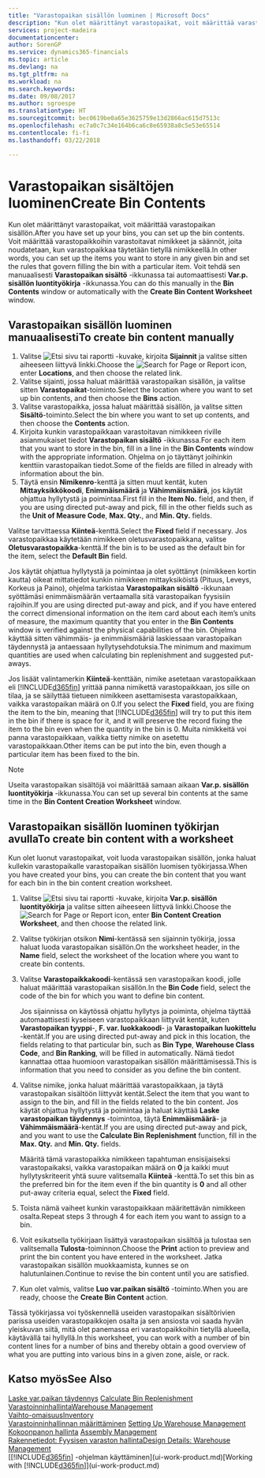 ```yaml
---
title: "Varastopaikan sisällön luominen | Microsoft Docs"
description: "Kun olet määrittänyt varastopaikat, voit määrittää varastopaikan sisällön. Voit määrittää varastopaikkoihin varastoitavat nimikkeet ja säännöt, joita noudatetaan, kun varastopaikkaa täytetään tietyllä nimikkeellä."
services: project-madeira
documentationcenter: 
author: SorenGP
ms.service: dynamics365-financials
ms.topic: article
ms.devlang: na
ms.tgt_pltfrm: na
ms.workload: na
ms.search.keywords: 
ms.date: 09/08/2017
ms.author: sgroespe
ms.translationtype: HT
ms.sourcegitcommit: bec0619be0a65e3625759e13d2866ac615d7513c
ms.openlocfilehash: ec7a0c7c34e164b6ca6c8e65938a8c5e53e65514
ms.contentlocale: fi-fi
ms.lasthandoff: 03/22/2018

---
```

# <a name="create-bin-contents"></a><span data-ttu-id="6377b-104">Varastopaikan sisältöjen luominen</span><span class="sxs-lookup"><span data-stu-id="6377b-104">Create Bin Contents</span></span>
<span data-ttu-id="6377b-105">Kun olet määrittänyt varastopaikat, voit määrittää varastopaikan sisällön.</span><span class="sxs-lookup"><span data-stu-id="6377b-105">After you have set up your bins, you can set up the bin contents.</span></span> <span data-ttu-id="6377b-106">Voit määrittää varastopaikkoihin varastoitavat nimikkeet ja säännöt, joita noudatetaan, kun varastopaikkaa täytetään tietyllä nimikkeellä.</span><span class="sxs-lookup"><span data-stu-id="6377b-106">In other words, you can set up the items you want to store in any given bin and set the rules that govern filling the bin with a particular item.</span></span> <span data-ttu-id="6377b-107">Voit tehdä sen manuaalisesti **Varastopaikan sisältö** -ikkunassa tai automaattisesti **Var.p. sisällön luontityökirja** -ikkunassa.</span><span class="sxs-lookup"><span data-stu-id="6377b-107">You can do this manually in the **Bin Contents** window or automatically with the **Create Bin Content Worksheet** window.</span></span>

## <a name="to-create-bin-content-manually"></a><span data-ttu-id="6377b-108">Varastopaikan sisällön luominen manuaalisesti</span><span class="sxs-lookup"><span data-stu-id="6377b-108">To create bin content manually</span></span>  
1.  <span data-ttu-id="6377b-109">Valitse ![Etsi sivu tai raportti](media/ui-search/search_small.png "Etsi sivu tai raportti -kuvake") -kuvake, kirjoita **Sijainnit** ja valitse sitten aiheeseen liittyvä linkki.</span><span class="sxs-lookup"><span data-stu-id="6377b-109">Choose the ![Search for Page or Report](media/ui-search/search_small.png "Search for Page or Report icon") icon, enter **Locations**, and then choose the related link.</span></span>  
2.  <span data-ttu-id="6377b-110">Valitse sijainti, jossa haluat määrittää varastopaikan sisällön, ja valitse sitten **Varastopaikat**-toiminto.</span><span class="sxs-lookup"><span data-stu-id="6377b-110">Select the location where you want to set up bin contents,  and then choose the **Bins** action.</span></span>  
3.  <span data-ttu-id="6377b-111">Valitse varastopaikka, jossa haluat määrittää sisällön, ja valitse sitten **Sisältö**-toiminto.</span><span class="sxs-lookup"><span data-stu-id="6377b-111">Select the bin where you want to set up contents, and then choose the **Contents** action.</span></span>  
4.  <span data-ttu-id="6377b-112">Kirjoita kunkin varastopaikkaan varastoitavan nimikkeen riville asianmukaiset tiedot **Varastopaikan sisältö** -ikkunassa.</span><span class="sxs-lookup"><span data-stu-id="6377b-112">For each item that you want to store in the bin, fill in a line in the **Bin Contents** window with the appropriate information.</span></span> <span data-ttu-id="6377b-113">Ohjelma on jo täyttänyt joihinkin kenttiin varastopaikan tiedot.</span><span class="sxs-lookup"><span data-stu-id="6377b-113">Some of the fields are filled in already with information about the bin.</span></span>  
5.  <span data-ttu-id="6377b-114">Täytä ensin **Nimikenro**-kenttä ja sitten muut kentät, kuten **Mittayksikkökoodi**, **Enimmäismäärä** ja **Vähimmäismäärä**, jos käytät ohjattua hyllytystä ja poimintaa.</span><span class="sxs-lookup"><span data-stu-id="6377b-114">First fill in the **Item No.** field, and then, if you are using directed put-away and pick, fill in the other fields such as the **Unit of Measure Code**, **Max. Qty.**, and **Min. Qty.** fields.</span></span>  

<span data-ttu-id="6377b-115">Valitse tarvittaessa **Kiinteä**-kenttä.</span><span class="sxs-lookup"><span data-stu-id="6377b-115">Select the **Fixed** field if necessary.</span></span> <span data-ttu-id="6377b-116">Jos varastopaikkaa käytetään nimikkeen oletusvarastopaikkana, valitse **Oletusvarastopaikka**-kenttä.</span><span class="sxs-lookup"><span data-stu-id="6377b-116">If the bin is to be used as the default bin for the item, select the **Default Bin** field.</span></span>  

<span data-ttu-id="6377b-117">Jos käytät ohjattua hyllytystä ja poimintaa ja olet syöttänyt (nimikkeen kortin kautta) oikeat mittatiedot kunkin nimikkeen mittayksiköistä (Pituus, Leveys, Korkeus ja Paino), ohjelma tarkistaa **Varastopaikan sisältö** -ikkunaan syöttämäsi enimmäismäärän vertaamalla sitä varastopaikan fyysisiin rajoihin.</span><span class="sxs-lookup"><span data-stu-id="6377b-117">If you are using directed put-away and pick, and if you have entered the correct dimensional information on the item card about each item’s units of measure, the maximum quantity that you enter in the **Bin Contents** window is verified against the physical capabilities of the bin.</span></span> <span data-ttu-id="6377b-118">Ohjelma käyttää sitten vähimmäis- ja enimmäismääriä laskiessaan varastopaikan täydennystä ja antaessaan hyllytysehdotuksia.</span><span class="sxs-lookup"><span data-stu-id="6377b-118">The minimum and maximum quantities are used when calculating bin replenishment and suggested put-aways.</span></span>  

<span data-ttu-id="6377b-119">Jos lisäät valintamerkin **Kiinteä**-kenttään, nimike asetetaan varastopaikkaan eli [!INCLUDE[d365fin](includes/d365fin_md.md)] yrittää panna nimikettä varastopaikkaan, jos sille on tilaa, ja se säilyttää tietueen nimikkeen asettamisesta varastopaikkaan, vaikka varastopaikan määrä on 0.</span><span class="sxs-lookup"><span data-stu-id="6377b-119">If you select the **Fixed** field, you are fixing the item to the bin, meaning that [!INCLUDE[d365fin](includes/d365fin_md.md)] will try to put this item in the bin if there is space for it, and it will preserve the record fixing the item to the bin even when the quantity in the bin is 0.</span></span> <span data-ttu-id="6377b-120">Muita nimikkeitä voi panna varastopaikkaan, vaikka tietty nimike on asetettu varastopaikkaan.</span><span class="sxs-lookup"><span data-stu-id="6377b-120">Other items can be put into the bin, even though a particular item has been fixed to the bin.</span></span>  

> [!NOTE]  
>  <span data-ttu-id="6377b-121">Useita varastopaikan sisältöjä voi määrittää samaan aikaan **Var.p. sisällön luontityökirja** -ikkunassa.</span><span class="sxs-lookup"><span data-stu-id="6377b-121">You can set up several bin contents at the same time in the **Bin Content Creation Worksheet** window.</span></span>  

## <a name="to-create-bin-content-with-a-worksheet"></a><span data-ttu-id="6377b-122">Varastopaikan sisällön luominen työkirjan avulla</span><span class="sxs-lookup"><span data-stu-id="6377b-122">To create bin content with a worksheet</span></span>  
<span data-ttu-id="6377b-123">Kun olet luonut varastopaikat, voit luoda varastopaikan sisällön, jonka haluat kullekin varastopaikalle varastopaikan sisällön luomisen työkirjassa.</span><span class="sxs-lookup"><span data-stu-id="6377b-123">When you have created your bins, you can create the bin content that you want for each bin in the bin content creation worksheet.</span></span>

1.  <span data-ttu-id="6377b-124">Valitse ![Etsi sivu tai raportti](media/ui-search/search_small.png "Etsi sivu tai raportti -kuvake") -kuvake, kirjoita **Var.p. sisällön luontityökirja** ja valitse sitten aiheeseen liittyvä linkki.</span><span class="sxs-lookup"><span data-stu-id="6377b-124">Choose the ![Search for Page or Report](media/ui-search/search_small.png "Search for Page or Report icon") icon, enter **Bin Content Creation Worksheet**, and then choose the related link.</span></span>  
2.  <span data-ttu-id="6377b-125">Valitse työkirjan otsikon **Nimi**-kentässä sen sijainnin työkirja, jossa haluat luoda varastopaikan sisällön.</span><span class="sxs-lookup"><span data-stu-id="6377b-125">On the worksheet header, in the **Name** field, select the worksheet of the location where you want to create bin contents.</span></span>  
3.  <span data-ttu-id="6377b-126">Valitse **Varastopaikkakoodi**-kentässä sen varastopaikan koodi, jolle haluat määrittää varastopaikan sisällön.</span><span class="sxs-lookup"><span data-stu-id="6377b-126">In the **Bin Code** field, select the code of the bin for which you want to define bin content.</span></span>   

    <span data-ttu-id="6377b-127">Jos sijainnissa on käytössä ohjattu hyllytys ja poiminta, ohjelma täyttää automaattisesti kyseiseen varastopaikkaan liittyvät kentät, kuten **Varastopaikan tyyppi**-, **F. var. luokkakoodi**- ja **Varastopaikan luokittelu** -kentät.</span><span class="sxs-lookup"><span data-stu-id="6377b-127">If you are using directed put-away and pick in this location, the fields relating to that particular bin, such as **Bin Type**, **Warehouse Class Code**, and **Bin Ranking**, will be filled in automatically.</span></span> <span data-ttu-id="6377b-128">Nämä tiedot kannattaa ottaa huomioon varastopaikan sisällön määrittämisessä.</span><span class="sxs-lookup"><span data-stu-id="6377b-128">This is information that you need to consider as you define the bin content.</span></span>  
4.  <span data-ttu-id="6377b-129">Valitse nimike, jonka haluat määrittää varastopaikkaan, ja täytä varastopaikan sisältöön liittyvät kentät.</span><span class="sxs-lookup"><span data-stu-id="6377b-129">Select the item that you want to assign to the bin, and fill in the fields related to the bin content.</span></span> <span data-ttu-id="6377b-130">Jos käytät ohjattua hyllytystä ja poimintaa ja haluat käyttää **Laske varastopaikan täydennys** -toimintoa, täytä **Enimmäismäärä**- ja **Vähimmäismäärä**-kentät.</span><span class="sxs-lookup"><span data-stu-id="6377b-130">If you are using directed put-away and pick, and you want to use the **Calculate Bin Replenishment** function, fill in the **Max. Qty.** and **Min. Qty.** fields.</span></span>  

    <span data-ttu-id="6377b-131">Määritä tämä varastopaikka nimikkeen tapahtuman ensisijaiseksi varastopaikaksi, vaikka varastopaikan määrä on **0** ja kaikki muut hyllytyskriteerit yhtä suure valitsemalla **Kiinteä** -kenttä.</span><span class="sxs-lookup"><span data-stu-id="6377b-131">To set this bin as the preferred bin for the item even if the bin quantity is **0** and all other put-away criteria equal, select the **Fixed** field.</span></span>  
5.  <span data-ttu-id="6377b-132">Toista nämä vaiheet kunkin varastopaikkaan määritettävän nimikkeen osalta.</span><span class="sxs-lookup"><span data-stu-id="6377b-132">Repeat steps 3 through 4 for each item you want to assign to a bin.</span></span>  
6.  <span data-ttu-id="6377b-133">Voit esikatsella työkirjaan lisättyä varastopaikan sisältöä ja tulostaa sen valitsemalla **Tulosta**-toiminnon.</span><span class="sxs-lookup"><span data-stu-id="6377b-133">Choose the **Print** action to preview and print the bin content you have entered in the worksheet.</span></span> <span data-ttu-id="6377b-134">Jatka varastopaikan sisällön muokkaamista, kunnes se on halutunlainen.</span><span class="sxs-lookup"><span data-stu-id="6377b-134">Continue to revise the bin content until you are satisfied.</span></span>  
7.  <span data-ttu-id="6377b-135">Kun olet valmis, valitse **Luo var.paikan sisältö** -toiminto.</span><span class="sxs-lookup"><span data-stu-id="6377b-135">When you are ready, choose the **Create Bin Content** action.</span></span>  

<span data-ttu-id="6377b-136">Tässä työkirjassa voi työskennellä useiden varastopaikan sisältörivien parissa useiden varastopaikkojen osalta ja sen ansiosta voi saada hyvän yleiskuvan siitä, mitä olet panemassa eri varastopaikkoihin tietyllä alueella, käytävällä tai hyllyllä.</span><span class="sxs-lookup"><span data-stu-id="6377b-136">In this worksheet, you can work with a number of bin content lines for a number of bins and thereby obtain a good overview of what you are putting into various bins in a given zone, aisle, or rack.</span></span>  

## <a name="see-also"></a><span data-ttu-id="6377b-137">Katso myös</span><span class="sxs-lookup"><span data-stu-id="6377b-137">See Also</span></span>
<span data-ttu-id="6377b-138">[Laske var.paikan täydennys](warehouse-how-to-calculate-bin-replenishment.md)  </span><span class="sxs-lookup"><span data-stu-id="6377b-138">[Calculate Bin Replenishment](warehouse-how-to-calculate-bin-replenishment.md)  </span></span>  
[<span data-ttu-id="6377b-139">Varastoinninhallinta</span><span class="sxs-lookup"><span data-stu-id="6377b-139">Warehouse Management</span></span>](warehouse-manage-warehouse.md)  
[<span data-ttu-id="6377b-140">Vaihto-omaisuus</span><span class="sxs-lookup"><span data-stu-id="6377b-140">Inventory</span></span>](inventory-manage-inventory.md)  
<span data-ttu-id="6377b-141">[Varastoinninhallinnan määrittäminen](warehouse-setup-warehouse.md)   </span><span class="sxs-lookup"><span data-stu-id="6377b-141">[Setting Up Warehouse Management](warehouse-setup-warehouse.md)   </span></span>  
<span data-ttu-id="6377b-142">[Kokoonpanon hallinta](assembly-assemble-items.md)  </span><span class="sxs-lookup"><span data-stu-id="6377b-142">[Assembly Management](assembly-assemble-items.md)  </span></span>  
[<span data-ttu-id="6377b-143">Rakennetiedot: Fyysisen varaston hallinta</span><span class="sxs-lookup"><span data-stu-id="6377b-143">Design Details: Warehouse Management</span></span>](design-details-warehouse-management.md)  
<span data-ttu-id="6377b-144">[[!INCLUDE[d365fin](includes/d365fin_md.md)] -ohjelman käyttäminen](ui-work-product.md)</span><span class="sxs-lookup"><span data-stu-id="6377b-144">[Working with [!INCLUDE[d365fin](includes/d365fin_md.md)]](ui-work-product.md)</span></span>

